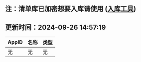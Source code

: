## 注：清单库已加密想要入库请使用 ([入库工具](https://github.com/BlankTMing/ManifestAutoUpdate/releases))

## 更新时间：2024-09-26 14:57:19
| AppID | 名称 | 类型  |
| :-------------------- | :----------------------------- | :----------- |
| 无 | 无 | 无 |
